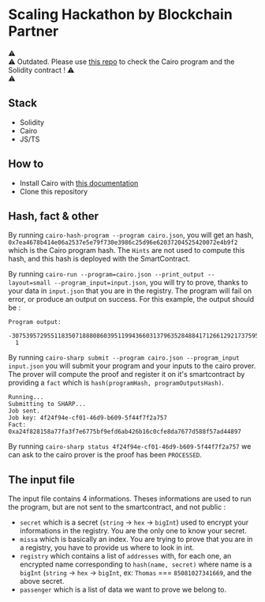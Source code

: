 # Scaling Hackathon by Blockchain Partner

⚠️  
⚠️ Outdated. Please use [this repo](https://github.com/Blockchainpartner/scaling-hackathon-backend) to check the Cairo program and the Solidity contract ! ⚠️  
⚠️  

## Stack
- Solidity
- Cairo
- JS/TS

## How to
- Install Cairo with [this documentation](https://www.cairo-lang.org/docs/quickstart.html)
- Clone this repository

## Hash, fact & other
By running `cairo-hash-program --program cairo.json`, you will get an hash, `0x7ea4678b414e06a2537e5e79f730e3986c25d96e62037204525420072e4b9f2` which is the Cairo program hash. The `Hints` are not used to compute this hash, and this hash is deployed with the SmartContract.

By running `cairo-run --program=cairo.json --print_output --layout=small --program_input=input.json`, you will try to prove, thanks to your data in `input.json` that you are in the registry. The program will fail on error, or produce an output on success. For this example, the output should be :
```
Program output:
  -307539572955118350718880860395119943660313796352848841712661292173759557171
  1
```

By running `cairo-sharp submit --program cairo.json --program_input input.json` you will submit your program and your inputs to the cairo prover. The prover will compute the proof and register it on it's smartcontract by providing a `fact` which is `hash(programHash, programOutputsHash)`.
```
Running...
Submitting to SHARP...
Job sent.
Job key: 4f24f94e-cf01-46d9-b609-5f44f7f2a757
Fact: 0xa24f828158a77fa3f7e6775bf9efd6ab426b16c0cfe8da7677d588f57ad44897
```

By running `cairo-sharp status 4f24f94e-cf01-46d9-b609-5f44f7f2a757` we can ask to the cairo prover is the proof has been `PROCESSED`.


## The input file
The input file contains 4 informations. Theses informations are used to run the program, but are not sent to the smartcontract, and not public :
- `secret` which is a secret (`string` -> `hex` -> `bigInt`) used to encrypt your informations in the registry. You are the only one to know your secret.
- `missa` which is basically an index. You are trying to prove that you are in a registry, you have to provide us where to look in int.
- `registry` which contains a list of `addresses` with, for each one, an encrypted name corresponding to `hash(name, secret)` where name is a `bigInt` (`string` -> `hex` -> `bigInt`, ex: `Thomas` === `85081027341669`, and the above secret.
- `passenger` which is a list of data we want to prove we belong to.

